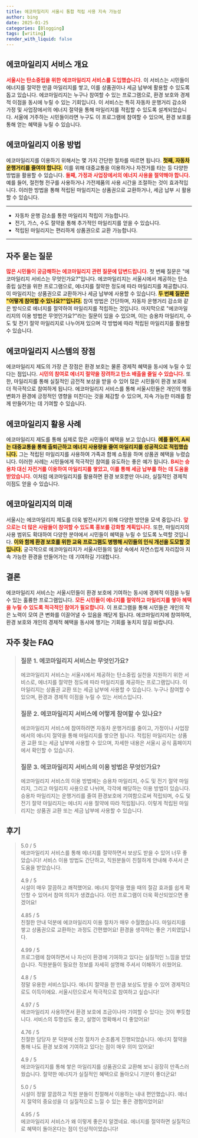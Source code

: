 ```yaml
---
title: 에코마일리지 서울시 통합 적립 사용 지속 가능성
author: bing
date: 2025-01-25
categories: [Blogging]
tags: [writing]
render_with_liquid: false
---
```



<h2 id='에코마일리지 서비스 개요'>에코마일리지 서비스 개요</h2>

<p><b><span style="color: #ee2323;">서울시는 탄소중립을 위한 에코마일리지 서비스를 도입했습니다.</span></b> 이 서비스는 시민들이 에너지를 절약한 만큼 마일리지를 쌓고, 이를 상품권이나 세금 납부에 활용할 수 있도록 돕고 있습니다. 에코마일리지는 누구나 참여할 수 있는 프로그램으로, 환경 보호와 경제적 이점을 동시에 누릴 수 있는 기회입니다. 이 서비스는 특히 자동차 운행거리 감소와 가정 및 사업장에서의 에너지 절약을 통해 마일리지를 적립할 수 있도록 설계되었습니다. 서울에 거주하는 시민들이라면 누구도 이 프로그램에 참여할 수 있으며, 환경 보호를 통해 얻는 혜택을 누릴 수 있습니다.</p>

<h2 id='에코마일리지 이용 방법'>에코마일리지 이용 방법</h2>

<p>에코마일리지를 이용하기 위해서는 몇 가지 간단한 절차를 따르면 됩니다. <b><span style="background-color: #ffe066;">첫째, 자동차 운행거리를 줄여야 합니다.</span></b> 이를 위해 대중교통을 이용하거나 자전거를 타는 등 다양한 방법을 활용할 수 있습니다. <b><span style="color: #ee2323;">둘째, 가정과 사업장에서의 에너지 사용을 절약해야 합니다.</span></b> 예를 들어, 절전형 전구를 사용하거나 가전제품의 사용 시간을 조절하는 것이 효과적입니다. 이러한 방법을 통해 적립된 마일리지는 상품권으로 교환하거나, 세금 납부 시 활용할 수 있습니다.</p>

<hr />

<ul>
    <li>자동차 운행 감소를 통한 마일리지 적립이 가능합니다.</li>
    <li>전기, 가스, 수도 절약을 통해 추가적인 마일리지를 얻을 수 있습니다.</li>
    <li>적립된 마일리지는 편리하게 상품권으로 교환 가능합니다.</li>
</ul>

<hr />

<h2 id='자주 묻는 질문'>자주 묻는 질문</h2>

<p><b><span style="color: #ee2323;">많은 시민들이 궁금해하는 에코마일리지 관련 질문에 답변드립니다.</span></b> 첫 번째 질문은 "에코마일리지 서비스는 무엇인가요?"입니다. 에코마일리지는 서울시에서 제공하는 탄소중립 실천을 위한 프로그램으로, 에너지를 절약한 정도에 따라 마일리지를 제공합니다. 이 마일리지는 상품권으로 교환하거나 세금 납부에 사용할 수 있습니다. <b><span style="background-color: #ffe066;">두 번째 질문은 "어떻게 참여할 수 있나요?"입니다.</span></b> 참여 방법은 간단하며, 자동차 운행거리 감소와 같은 방식으로 에너지를 절약하여 마일리지를 적립하는 것입니다. 마지막으로 "에코마일리지의 이용 방법은 무엇인가요?"라는 질문이 있을 수 있으며, 이는 승용차 마일리지, 수도 및 전기 절약 마일리지로 나누어져 있으며 각 방법에 따라 적립된 마일리지를 활용할 수 있습니다.</p>

<h2 id='에코마일리지 시스템의 장점'>에코마일리지 시스템의 장점</h2>

<p>에코마일리지 제도의 가장 큰 장점은 환경 보호는 물론 경제적 혜택을 동시에 누릴 수 있다는 점입니다. <b><span style="color: #ee2323;">시민의 참여로 에너지 절약을 장려하고 탄소 배출을 줄일 수 있습니다.</span></b> 또한, 마일리지를 통해 실질적인 금전적 보상을 받을 수 있어 많은 시민들이 환경 보호에 더 적극적으로 참여하게 됩니다. 에코마일리지 서비스를 통해 서울시민들은 개인의 행동 변화가 환경에 긍정적인 영향을 미친다는 것을 체감할 수 있으며, 지속 가능한 미래를 함께 만들어가는 데 기여할 수 있습니다.</p>

<h2 id='에코마일리지 활용 사례'>에코마일리지 활용 사례</h2>

<p>에코마일리지 제도를 통해 실제로 많은 시민들이 혜택을 보고 있습니다. <b><span style="background-color: #ffe066;">예를 들어, A씨는 대중교통을 통해 출퇴근하고 에너지 사용량을 줄여 마일리지를 성공적으로 적립했습니다.</span></b> 그는 적립된 마일리지를 사용하여 가족과 함께 쇼핑을 하며 상품권 혜택을 누렸습니다. 이러한 사례는 시민들에게 적극적인 참여를 유도하는 좋은 예가 됩니다. <b><span style="color: #ee2323;">B씨는 승용차 대신 자전거를 이용하여 마일리지를 쌓았고, 이를 통해 세금 납부를 하는 데 도움을 받았습니다.</span></b> 이처럼 에코마일리지를 활용하면 환경 보호뿐만 아니라, 실질적인 경제적 이점도 얻을 수 있습니다.</p>

<h2 id='에코마일리지의 미래'>에코마일리지의 미래</h2>

<p>서울시는 에코마일리지 제도를 더욱 발전시키기 위해 다양한 방안을 모색 중입니다. <b><span style="color: #ee2323;">앞으로는 더 많은 사람들이 참여할 수 있도록 홍보를 강화할 계획입니다.</span></b> 또한, 마일리지의 사용 범위도 확대하여 다양한 분야에서 시민들이 혜택을 누릴 수 있도록 노력할 것입니다. <b><span style="background-color: #ffe066;">이와 함께 환경 보호를 위한 교육 프로그램도 병행해 시민들의 인식 개선을 도모할 것입니다.</span></b> 궁극적으로 에코마일리지가 서울시민들의 일상 속에서 자연스럽게 자리잡아 지속 가능한 환경을 만들어가는 데 기여하길 기대합니다.</p>

<h2 id='결론'>결론</h2>

<p>에코마일리지 서비스는 서울시민들이 환경 보호에 기여하는 동시에 경제적 이점을 누릴 수 있는 훌륭한 프로그램입니다. <b><span style="color: #ee2323;">모든 시민들이 에너지를 절약하고 마일리지를 쌓아 혜택을 누릴 수 있도록 적극적인 참여가 필요합니다.</span></b> 이 프로그램을 통해 시민들은 개인의 작은 노력이 모여 큰 변화를 이끌어낼 수 있음을 깨닫게 됩니다. 에코마일리지에 참여하여, 환경 보호와 개인의 경제적 혜택을 동시에 챙기는 기회를 놓치지 않길 바랍니다.</p>


<h2 id='자주_찾는_FAQ'>자주 찾는 FAQ</h2>
<div itemscope="" itemtype="https://schema.org/FAQPage"> 
<blockquote> 
<div itemscope="" itemprop="mainEntity" itemtype="https://schema.org/Question"> 
<h3 itemprop="name">질문 1. 에코마일리지 서비스는 무엇인가요?</h3> 
<div itemscope="" itemprop="acceptedAnswer" itemtype="https://schema.org/Answer"> 
<span itemprop="text"> 
<p>에코마일리지 서비스는 서울시에서 제공하는 탄소중립 실천을 지원하기 위한 서비스로, 에너지를 절약한 정도에 따라 마일리지를 제공하는 프로그램입니다. 이 마일리지는 상품권 교환 또는 세금 납부에 사용할 수 있습니다. 누구나 참여할 수 있으며, 환경과 경제적 이점을 누릴 수 있는 서비스입니다.</p> 
</span> 
</div> 
</div> 

<div itemscope="" itemprop="mainEntity" itemtype="https://schema.org/Question"> 
<h3 itemprop="name">질문 2. 에코마일리지 서비스에 어떻게 참여할 수 있나요?</h3> 
<div itemscope="" itemprop="acceptedAnswer" itemtype="https://schema.org/Answer"> 
<span itemprop="text"> 
<p>에코마일리지 서비스에 참여하려면 자동차 운행거리를 줄이고, 가정이나 사업장에서의 에너지 절약을 통해 마일리지를 쌓으면 됩니다. 적립된 마일리지는 상품권 교환 또는 세금 납부에 사용할 수 있으며, 자세한 내용은 서울시 공식 홈페이지에서 확인할 수 있습니다.</p> 
</span> 
</div> 
</div> 

<div itemscope="" itemprop="mainEntity" itemtype="https://schema.org/Question"> 
<h3 itemprop="name">질문 3. 에코마일리지 서비스의 이용 방법은 무엇인가요?</h3> 
<div itemscope="" itemprop="acceptedAnswer" itemtype="https://schema.org/Answer"> 
<span itemprop="text"> 
<p>에코마일리지 서비스의 이용 방법에는 승용차 마일리지, 수도 및 전기 절약 마일리지, 그리고 마일리지 사용으로 나뉘며, 각각에 해당하는 이용 방법이 있습니다. 승용차 마일리지는 운행거리를 줄여 환경보호에 기여함으로써 적립되며, 수도 및 전기 절약 마일리지는 에너지 사용 절약에 따라 적립됩니다. 이렇게 적립된 마일리지는 상품권 교환 또는 세금 납부에 사용할 수 있습니다.</p> 
</span> 
</div> 
</div> 
</blockquote> 
</div>
<h2 id='후기'>후기</h2>
<div itemscope itemtype="https://schema.org/Product">
  <blockquote>
  <div itemprop="review" itemscope itemtype="https://schema.org/Review">
      <div itemprop="reviewRating" itemscope itemtype="https://schema.org/Rating"> <span itemprop="ratingValue">5.0</span> / <span itemprop="bestRating">5</span> </div>
      <span itemprop="reviewBody">에코마일리지 서비스를 통해 에너지를 절약하면서 보상도 받을 수 있어 너무 좋았습니다! 서비스 이용 방법도 간단하고, 직원분들이 친절하게 안내해 주셔서 큰 도움을 받았습니다.</span>
  </div>
  <br>
  <div itemprop="review" itemscope itemtype="https://schema.org/Review">
      <div itemprop="reviewRating" itemscope itemtype="https://schema.org/Rating"> <span itemprop="ratingValue">4.9</span> / <span itemprop="bestRating">5</span> </div>
      <span itemprop="reviewBody">시설이 매우 깔끔하고 쾌적했어요. 에너지 절약을 했을 때의 절감 효과를 쉽게 확인할 수 있어서 참여 의지가 생겼습니다. 이런 프로그램이 더욱 확산되었으면 좋겠어요!</span>
  </div>
  <br>
  <div itemprop="review" itemscope itemtype="https://schema.org/Review">
      <div itemprop="reviewRating" itemscope itemtype="https://schema.org/Rating"> <span itemprop="ratingValue">4.85</span> / <span itemprop="bestRating">5</span> </div>
      <span itemprop="reviewBody">친절한 안내 덕분에 에코마일리지 이용 절차가 매우 수월했습니다. 마일리지를 쌓고 상품권으로 교환하는 과정도 간편했어요! 환경을 생각하는 좋은 기회였답니다.</span>
  </div>
  <br>
  <div itemprop="review" itemscope itemtype="https://schema.org/Review">
      <div itemprop="reviewRating" itemscope itemtype="https://schema.org/Rating"> <span itemprop="ratingValue">4.99</span> / <span itemprop="bestRating">5</span> </div>
      <span itemprop="reviewBody">프로그램에 참여하면서 나 자신이 환경에 기여하고 있다는 실질적인 느낌을 받았습니다. 직원분들이 필요한 정보를 자세히 설명해 주셔서 이해하기 쉬웠어요.</span>
  </div>
  <br>
  <div itemprop="review" itemscope itemtype="https://schema.org/Review">
      <div itemprop="reviewRating" itemscope itemtype="https://schema.org/Rating"> <span itemprop="ratingValue">4.8</span> / <span itemprop="bestRating">5</span> </div>
      <span itemprop="reviewBody">정말 유용한 서비스입니다. 에너지 절약을 한 만큼 보상도 받을 수 있어 경제적으로도 이득이에요. 서울시민으로서 적극적으로 참여하고 싶습니다!</span>
  </div>
  <br>
  <div itemprop="review" itemscope itemtype="https://schema.org/Review">
      <div itemprop="reviewRating" itemscope itemtype="https://schema.org/Rating"> <span itemprop="ratingValue">4.97</span> / <span itemprop="bestRating">5</span> </div>
      <span itemprop="reviewBody">에코마일리지 사용하면서 환경 보호에 조금이나마 기여할 수 있다는 것이 뿌듯합니다. 서비스의 투명성도 좋고, 설명이 명확해서 더 좋았어요!</span>
  </div>
  <br>
  <div itemprop="review" itemscope itemtype="https://schema.org/Review">
      <div itemprop="reviewRating" itemscope itemtype="https://schema.org/Rating"> <span itemprop="ratingValue">4.76</span> / <span itemprop="bestRating">5</span> </div>
      <span itemprop="reviewBody">친절한 담당자 분 덕분에 신청 절차가 순조롭게 진행되었습니다. 에너지 절약을 통해 나도 환경 보호에 기여하고 있다는 점이 매우 의미 있어요!</span>
  </div>
  <br>
  <div itemprop="review" itemscope itemtype="https://schema.org/Review">
      <div itemprop="reviewRating" itemscope itemtype="https://schema.org/Rating"> <span itemprop="ratingValue">4.9</span> / <span itemprop="bestRating">5</span> </div>
      <span itemprop="reviewBody">에코마일리지를 통해 쌓은 마일리지를 상품권으로 교환해 보니 굉장히 만족스러웠습니다. 절약한 에너지가 실질적인 혜택으로 돌아오니 기분이 좋더군요!</span>
  </div>
  <br>
  <div itemprop="review" itemscope itemtype="https://schema.org/Review">
      <div itemprop="reviewRating" itemscope itemtype="schema.org/Rating"> <span itemprop="ratingValue">5.0</span> / <span itemprop="bestRating">5</span> </div>
      <span itemprop="reviewBody">시설이 정말 깔끔하고 직원 분들이 친절해서 이용하는 내내 편안했습니다. 에너지 절약의 중요성을 더 실질적으로 느낄 수 있는 좋은 경험이었어요!</span>
  </div>
  <br>
  <div itemprop="review" itemscope itemtype="https://schema.org/Review">
      <div itemprop="reviewRating" itemscope itemtype="https://schema.org/Rating"> <span itemprop="ratingValue">4.95</span> / <span itemprop="bestRating">5</span> </div>
      <span itemprop="reviewBody">에코마일리지 서비스가 왜 이렇게 좋은지 알겠네요. 에너지를 절약하면 실질적으로 혜택이 돌아온다는 점이 인상적이었습니다!</span>
  </div>
  </blockquote>
</div>
